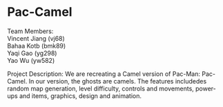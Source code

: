 # Pac-Camel

Team Members:\
Vincent Jiang (vj68)\
Bahaa Kotb (bmk89)\
Yaqi Gao (yg298)\
Yao Wu (yw582)

Project Description: 
We are recreating a Camel version of Pac-Man: Pac-Camel. In our version, the ghosts are camels. The features includedes random map generation, level difficulty, controls and movements, power-ups and items, graphics, design and animation. 


